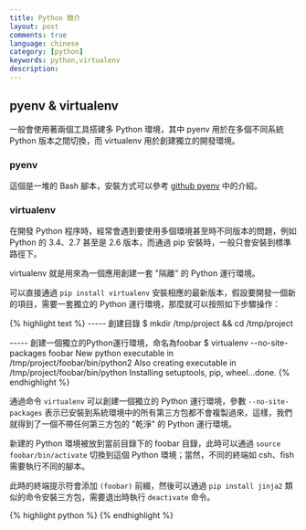 ```yaml
---
title: Python 簡介
layout: post
comments: true
language: chinese
category: [python]
keywords: python,virtualenv
description:
---
```


<!-- more -->


<!--
# 簡介

![python exception hierarchy]({{ site.url }}/images/python/exception-hierarchy.png "python exception hierarchy"){: .pull-center}


在 ipython 中可以通過 BaseException.&lt;tab&gt; 查看屬性，其中又兩個成員變量 args-tuple 和 message-string(python2.6之後已經去除) 兩個屬性，在繼承時可以覆蓋兩者。<br><br>

觸發異常可以使用 raise ValueError("Some message") 。


# 異常處理方式

如果你在寫程序時遇到異常後想進行如下處理的話請參考我下面寫的對異常處理的方法：

假設有下面的一段程序：
try:
語句1
語句2
.
語句N
except .........:
print .......

但是你並不知道“語句1至語句N”在執行會出什麼樣的異常，但你還要做異常處理，且想把出現的異常打印出來，並不停止程序的運行，
所以在“except ......”這句應怎樣來寫呢？

至少3個方法：

方法一：捕獲所有異常
--------------------------------------------------------------------------------
code:

try:
a=b
b=c
except Exception,ex:
print Exception,":",ex
--------------------------------------------------------------------------------

方法二：採用traceback模塊查看異常
--------------------------------------------------------------------------------
code:

import traceback
try:
a=b
b=c
except:
traceback.print_exc()

----------------------------------------------------------------------------
方法三：採用sys模塊回溯最後的異常
----------------------------------------------------------------------------
code:

import sys
try:
a=b
b=c
except:
info=sys.exc_info()
print info[0],":",info[1]

--------------------------------------------------------------------------------

但是，如果你還想把這些異常保存到一個日誌文件中，來分析這些異常，那麼請看下面的方法：
把　traceback.print_exc()　打印在屏幕上的信息保存到一個文本文件中
code:

try:
a=b
b=c
except:
f=open("c:\\log.txt",'a')
traceback.print_exc(file=f)
f.flush()
f.close()

-->




## pyenv & virtualenv

一般會使用著兩個工具搭建多 Python 環境，其中 pyenv 用於在多個不同系統 Python 版本之間切換，而 virtualenv 用於創建獨立的開發環境。

### pyenv

這個是一堆的 Bash 腳本，安裝方式可以參考 [github pyenv](https://github.com/pyenv/pyenv) 中的介紹。

### virtualenv

在開發 Python 程序時，經常會遇到要使用多個環境甚至時不同版本的問題，例如 Python 的 3.4、2.7 甚至是 2.6 版本，而通過 pip 安裝時，一般只會安裝到標準路徑下。

virtualenv 就是用來為一個應用創建一套 "隔離" 的 Python 運行環境。

可以直接通過 `pip install virtualenv` 安裝相應的最新版本，假設要開發一個新的項目，需要一套獨立的 Python 運行環境，那麼就可以按照如下步驟操作：

{% highlight text %}
----- 創建目錄
$ mkdir /tmp/project && cd /tmp/project

----- 創建一個獨立的Python運行環境，命名為foobar
$ virtualenv --no-site-packages foobar
New python executable in /tmp/project/foobar/bin/python2
Also creating executable in /tmp/project/foobar/bin/python
Installing setuptools, pip, wheel...done.
{% endhighlight %}

通過命令 `virtualenv` 可以創建一個獨立的 Python 運行環境，參數 `--no-site-packages` 表示已安裝到系統環境中的所有第三方包都不會複製過來，這樣，我們就得到了一個不帶任何第三方包的 "乾淨" 的 Python 運行環境。

新建的 Python 環境被放到當前目錄下的 foobar 目錄，此時可以通過 `source foobar/bin/activate` 切換到這個 Python 環境；當然，不同的終端如 csh、fish 需要執行不同的腳本。

此時的終端提示符會添加 `(foobar)` 前綴，然後可以通過 `pip install jinja2` 類似的命令安裝三方包，需要退出時執行 `deactivate` 命令。


<!--
Fabric
-->


{% highlight python %}
{% endhighlight %}
